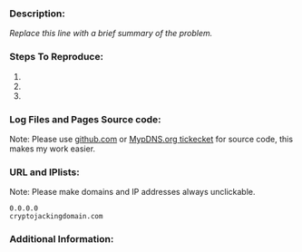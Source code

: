 <!-- If you want, you can donate here (https://amzn.to/2R4vBnt) -->

### Description:

*Replace this line with a brief summary of the problem.*

### Steps To Reproduce:

1.
2.
3.

### Log Files and Pages Source code:

Note: Please use [github.com](https://github.com/spirillen/rpz-block-list/issues) or [MypDNS.org tickecket](https://www.mypdns.org/trac/newticket) for source code, this makes my work easier.


### URL and IPlists:

Note: Please make domains and IP addresses always unclickable.

```
0.0.0.0
cryptojackingdomain.com
```


### Additional Information:

